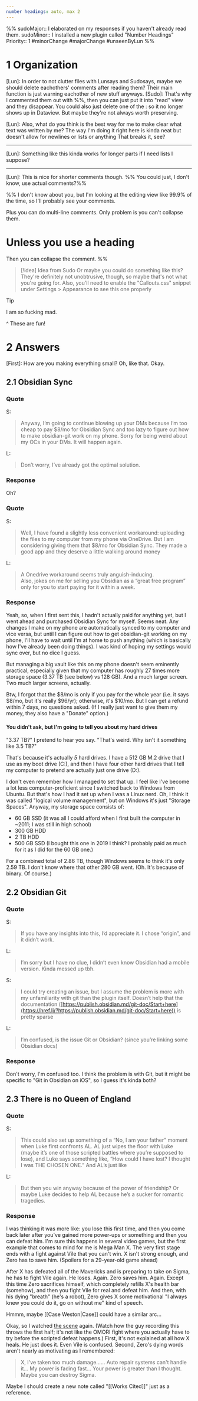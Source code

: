 ```yaml
---
number headings: auto, max 2
---
```

%%
sudoMajor:: I elaborated on my responses if you haven't already read them.
sudoMinor:: I installed a new plugin called "Number Headings"
Priority:: 1
#minorChange #majorChange #unseenByLun 
%%

# 1 Organization
[Lun]: In order to not clutter files with Lunsays and Sudosays, maybe we should delete eachothers' comments after reading them? Their main function is just warning eachother of new stuff anyways. 
[Sudo]: That's why I commented them out with \%\%, then you can just put it into "read" view and they disappear. You could also just delete one of the : so it no longer shows up in Dataview. But maybe they're not always worth preserving.

[Lun]: Also, what do you think is the best way for me to make clear what text was written by me? The way I'm doing it right here is kinda neat but doesn't allow for newlines or lists or anything
That breaks it, see?

---
[Lun]:
Something like this kinda works for longer parts if I need lists I suppose?

---

[Lun]: This is nice for shorter comments though. %% You could just, I don't know, use actual comments?%%

%%
I don't know about you, but I'm looking at the editing view like 99.9% of the time, so I'll probably see your comments.

Plus you can do multi-line comments. Only problem is you can't collapse them.

# Unless you use a heading
Then you can collapse the comment.
%%

>[!idea] Idea from Sudo
>Or maybe you could do something like this?
>They're definitely not unobtrusive, though, so maybe that's not what you're going for.
>Also, you'll need to enable the "Callouts.css" snippet under Settings > Appearance to see this one properly

>[!tip]
>I am so fucking mad.

\^ These are fun!

# 2 Answers
[First]: How are you making everything small? Oh, like that. Okay.

## 2.1 Obsidian Sync
### Quote
S:
>Anyway, I’m going to continue blowing up your DMs because I’m too cheap to pay $8/mo for Obsidian Sync and too lazy to figure out how to make obsidian-git work on my phone. Sorry for being weird about my OCs in your DMs. It will happen again.

L:
> Don’t worry, I’ve already got the optimal solution.

### Response
Oh?

### Quote
S:
>Well, I have found a slightly less convenient workaround: uploading the files to my computer from my phone via OneDrive. But I am considering giving them that $8/mo for Obsidian Sync. They made a good app and they deserve a little walking around money

L:
>A Onedrive workaround seems truly anguish-inducing.  
>Also, jokes on me for selling you Obsidian as a “great free program” only for you to start paying for it within a week.

### Response
Yeah, so, when I first sent this, I hadn't actually paid for anything yet, but I went ahead and purchased Obsidian Sync for myself. Seems neat. Any changes I make on my phone are automatically synced to my computer and vice versa, but until I can figure out how to get obsidian-git working on my phone, I'll have to wait until I'm at home to push anything (which is basically how I've already been doing things). I was kind of hoping my settings would sync over, but no dice I guess.

But managing a big vault like this on my phone doesn't seem eminently practical, especially given that my computer has roughly 27 times more storage space (3.37 TB (see below) vs 128 GB). And a much larger screen. Two much larger screens, actually.

Btw, I forgot that the $8/mo is only if you pay for the whole year (i.e. it says $8/mo, but it's really $96/yr); otherwise, it's $10/mo. But I can get a refund within 7 days, no questions asked. (If I really just want to give them my money, they also have a "Donate" option.)

#### You didn't ask, but I'm going to tell you about my hard drives
"3.37 TB?" I pretend to hear you say. "That's weird. Why isn't it something like 3.5 TB?"

That's because it's actually *5* hard drives. I have a 512 GB M.2 drive that I use as my boot drive (C:), and then I have four other hard drives that I tell my computer to pretend are actually just one drive (D:).

I don't even remember how I managed to set that up. I feel like I've become a lot less computer-proficient since I switched back to Windows from Ubuntu. But that's how I had it set up when I was a Linux nerd. Oh, I think it was called "logical volume management", but on Windows it's just "Storage Spaces". Anyway, my storage space consists of:

- 60 GB SSD (it was all I could afford when I first built the computer in ~2011; I was still in high school)
- 300 GB HDD
- 2 TB HDD
- 500 GB SSD (I bought this one in 2019 I think? I probably paid as much for it as I did for the 60 GB one.)

For a combined total of 2.86 TB, though Windows seems to think it's only 2.59 TB. I don't know where that other 280 GB went. (Oh. It's because of binary. Of course.)

## 2.2 Obsidian Git
### Quote
S:
>If you have any insights into this, I’d appreciate it. I chose “origin”, and it didn’t work.

L:
> I’m sorry but I have no clue, I didn’t even know Obsidian had a mobile version. Kinda messed up tbh.

S:
>I could try creating an issue, but I assume the problem is more with my unfamiliarity with git than the plugin itself. Doesn’t help that the documentation ([https://publish.obsidian.md/git-doc/Start+here](https://href.li/?https://publish.obsidian.md/git-doc/Start+here)) is pretty sparse

L:
> I’m confused, is the issue Git or Obsidian? (since you’re linking some Obsidian docs)

### Response
Don't worry, I'm confused too. I think the problem is with Git, but it might be specific to "Git in Obsidian on iOS", so I guess it's kinda both?

## 2.3 There is no Queen of England
### Quote
S:
>This could also set up something of a “No, I am your father” moment when Luke first confronts AL. AL just wipes the floor with Luke (maybe it’s one of those scripted battles where you’re supposed to lose), and Luke says something like, “How could I have lost? I thought I was THE CHOSEN ONE.” And AL’s just like

L:
> But then you win anyway because of the power of friendship? Or maybe Luke decides to help AL because he’s a sucker for romantic tragedies.

### Response
I was thinking it was more like: you lose this first time, and then you come back later after you've gained more power-ups or something and then you can defeat him. I'm sure this happens in several video games, but the first example that comes to mind for me is Mega Man X. The very first stage ends with a fight against Vile that you can't win. X isn't strong enough, and Zero has to save him. (Spoilers for a 29-year-old game ahead)

After X has defeated all of the Mavericks and is preparing to take on Sigma, he has to fight Vile again. He loses. Again. Zero saves him. Again. Except this time Zero sacrifices himself, which completely refills X's health bar (somehow), and then you fight Vile for real and defeat him. And then, with his dying "breath" (he's a robot), Zero gives X some motivational "I always knew you could do it, go on without me" kind of speech.

Hmmm, maybe [[Case Weston|Case]] could have a similar arc...

Okay, so I watched [the scene](https://www.youtube.com/watch?v=t4NQsVWsf08) again. (Watch how the guy recording this throws the first half; it's not like the OMORI fight where you actually have to try before the scripted defeat happens.) First, it's not explained at all how X heals. He just does it. Even Vile is confused. Second, Zero's dying words aren't nearly as motivating as I remembered:

>X, I've taken too much damage......
>Auto repair systems can't handle it...
>My power is fading fast...
>Your power is greater than I thought.
>Maybe you can destroy Sigma.

Maybe I should create a new note called "[[Works Cited]]" just as a reference.
